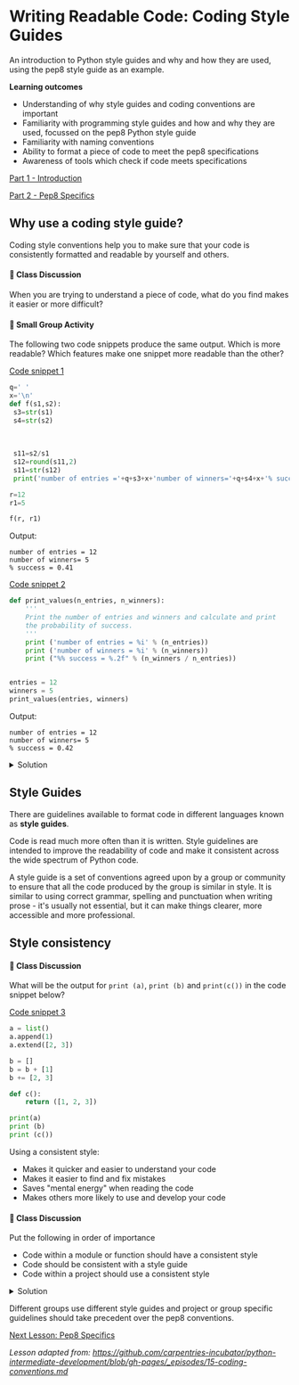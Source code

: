 # Writing Readable Code: Coding Style Guides
An introduction to Python style guides and why and how they are used, using the pep8 style guide as an example.

**Learning outcomes**
* Understanding of why style guides and coding conventions are important
* Familiarity with programming style guides and how and why they are used, focussed on the pep8 Python style guide
* Familiarity with naming conventions 
* Ability to format a piece of code to meet the pep8 specifications 
* Awareness of tools which check if code meets specifications


[Part 1 - Introduction](#why-use-a-coding-style-guide)

[Part 2 - Pep8 Specifics](wrc_python_style_guides_2_pep8_specifics.md)
## Why use a coding style guide?

Coding style conventions help you to make sure that your code is consistently formatted and readable by yourself and others.


#### 💬 Class Discussion

When you are trying to understand a piece of code, what do you find makes it easier or more difficult?


#### 👥 Small Group Activity

The following two code snippets produce the same output. Which is more readable? Which features make one snippet more readable than the other?

[Code snippet 1](../../code_snippets/wrc_python_style_guides_example1_bad.py)
```python
q=' ' 
x='\n'
def f(s1,s2):
 s3=str(s1)
 s4=str(s2)
 
 
 
 s11=s2/s1
 s12=round(s11,2)
 s11=str(s12)
 print('number of entries ='+q+s3+x+'number of winners='+q+s4+x+'% success ='+q+s11)

r=12
r1=5

f(r, r1)
```


Output:

	number of entries = 12
	number of winners= 5
	% success = 0.41

[Code snippet 2](../../code_snippets/wrc_python_style_guides_example1_better.py)
```python
def print_values(n_entries, n_winners):
    '''
    Print the number of entries and winners and calculate and print
    the probability of success.
    '''
    print ('number of entries = %i' % (n_entries))
    print ('number of winners = %i' % (n_winners))
    print ("%% success = %.2f" % (n_winners / n_entries))


entries = 12
winners = 5
print_values(entries, winners)
```

Output:

	number of entries = 12
	number of winners= 5
	% success = 0.42


<details>
    <summary>
        Solution
    </summary>

Code snippets 1 and 2 produce exactly the same output, but it is much easier to read snippet 2 and to understand what the programmer was trying to do.

* Snippet 2 has some documentation
* Variable names and function name are more informative in snippet 2
* Bigger indents in snippet 2
* All the variables used inside the function are provided as arguments
* Strings are formatted more clearly


</details>

## Style Guides

There are guidelines available to format code in different languages known as **style guides**. 


Code is read much more often than it is written. Style guidelines are intended to improve the readability of code and make it consistent across the wide spectrum of Python code.


A style guide is a set of conventions agreed upon by a group or community to ensure that all the code produced by the group is similar in style.  It is similar to using correct grammar, spelling and punctuation when writing prose - it's usually not essential, but it can make things clearer, more accessible and more professional.


## Style consistency


#### 💬 Class Discussion

What will be the output for `print (a)`, `print (b)` and `print(c())` in the code snippet below?

[Code snippet 3](../../code_snippets/wrc_style_consistency.py)
```python
a = list()
a.append(1)
a.extend([2, 3])

b = []
b = b + [1]
b += [2, 3]

def c():
    return ([1, 2, 3])

print(a)
print (b)
print (c())
```

Using a consistent style:
* Makes it quicker and easier to understand your code
* Makes it easier to find and fix mistakes
* Saves "mental energy" when reading the code
* Makes others more likely to use and develop your code


#### 💬 Class Discussion

Put the following in order of importance

- Code within a module or function should have a consistent style
- Code should be consistent with a style guide
- Code within a project should use a consistent style 

<details>
    <summary>
        Solution
    </summary>

1. Code within a module or function should have a consistent style


2. Code within a project should use a consistent style


3. Code should be consistent with a style guide 

</details>

Different groups use different style guides and project or group specific guidelines should take precedent over the pep8 conventions.

[Next Lesson: Pep8 Specifics](wrc_python_style_guides_2_pep8_specifics.md)


*Lesson adapted from: https://github.com/carpentries-incubator/python-intermediate-development/blob/gh-pages/_episodes/15-coding-conventions.md*